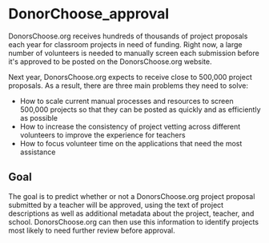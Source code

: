 # DonorChoose_approval

DonorsChoose.org receives hundreds of thousands of project proposals each year for classroom projects in need of funding. Right now, a large number of volunteers is needed to manually screen each submission before it's approved to be posted on the DonorsChoose.org website.

Next year, DonorsChoose.org expects to receive close to 500,000 project proposals. As a result, there are three main problems they need to solve:

- How to scale current manual processes and resources to screen 500,000 projects so that they can be posted as quickly and as efficiently as possible
- How to increase the consistency of project vetting across different volunteers to improve the experience for teachers
- How to focus volunteer time on the applications that need the most assistance

## Goal

The goal is to predict whether or not a DonorsChoose.org project proposal submitted by a teacher will be approved, using the text of project descriptions as well as additional metadata about the project, teacher, and school. DonorsChoose.org can then use this information to identify projects most likely to need further review before approval.

